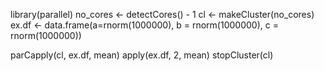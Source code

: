library(parallel)
no_cores <- detectCores() - 1
cl <- makeCluster(no_cores)
ex.df <- data.frame(a=rnorm(1000000), b = rnorm(1000000), c = rnorm(1000000))

parCapply(cl, ex.df, mean)
apply(ex.df, 2, mean)
stopCluster(cl)
